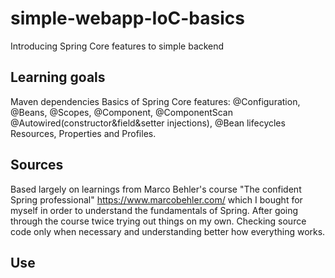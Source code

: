 # simple-webapp-IoC-basics
Introducing Spring Core features to simple backend

## Learning goals
Maven dependencies
Basics of Spring Core features:
@Configuration, @Beans, @Scopes, @Component, @ComponentScan
@Autowired(constructor&field&setter injections), @Bean lifecycles
Resources, Properties and Profiles.

## Sources
Based largely on learnings from Marco Behler's course "The confident Spring professional" https://www.marcobehler.com/ which I bought for myself in order to understand the fundamentals of Spring. 
After going through the course twice trying out things on my own. Checking source code only when necessary and understanding better how everything works.

## Use

